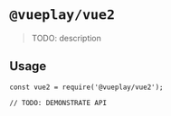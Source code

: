 # `@vueplay/vue2`

> TODO: description

## Usage

```
const vue2 = require('@vueplay/vue2');

// TODO: DEMONSTRATE API
```
